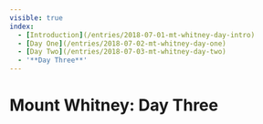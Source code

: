 ```yaml
---
visible: true
index: 
  - [Introduction](/entries/2018-07-01-mt-whitney-day-intro)
  - [Day One](/entries/2018-07-02-mt-whitney-day-one)
  - [Day Two](/entries/2018-07-03-mt-whitney-day-two)
  - '**Day Three**'
---
```


# Mount Whitney: Day Three

